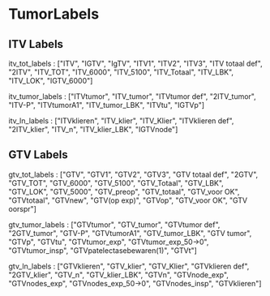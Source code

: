 # TumorLabels

## ITV Labels
itv_tot_labels : ["ITV", "IGTV", "IgTV", "ITV1", "ITV2", "ITV3", "ITV totaal def", "2ITV", "ITV_TOT", "ITV_6000", "ITV_5100", "ITV_Totaal", "ITV_LBK", "ITV_LOK", "IGTV_6000"]

itv_tumor_labels : ["ITVtumor", "ITV_tumor", "ITVtumor def", "2ITV_tumor", "ITV-P", "ITVtumorA1", "ITV_tumor_LBK", "ITVtu", "IGTVp"]

itv_ln_labels : ["ITVklieren", "ITV_klier", "ITV_Klier", "ITVklieren def", "2ITV_klier", "ITV_n", "ITV_klier_LBK", "IGTVnode"]

## GTV Labels
gtv_tot_labels : ["GTV", "GTV1", "GTV2", "GTV3", "GTV totaal def", "2GTV", "GTV_TOT", "GTV_6000", "GTV_5100", "GTV_Totaal", "GTV_LBK", "GTV_LOK", "GTV_5000", "GTV_preop", "GTV_totaal", "GTV_voor OK", "GTVtotaal", "GTVnew", "GTV(op exp)", "GTVop", "GTV_voor OK", "GTV oorspr"]

gtv_tumor_labels : ["GTVtumor", "GTV_tumor", "GTVtumor def", "2GTV_tumor", "GTV-P", "GTVtumorA1", "GTV_tumor_LBK", "GTV tumor", "GTVp", "GTVtu", "GTVtumor_exp", "GTVtumor_exp_50->0", "GTVtumor_insp", "GTVpatelectasebewaren(1)", "GTVt"]

gtv_ln_labels : ["GTVklieren", "GTV_klier", "GTV_Klier", "GTVklieren def", "2GTV_klier", "GTV_n", "GTV_klier_LBK", "GTVn", "GTVnode_exp", "GTVnodes_exp", "GTVnodes_exp_50->0", "GTVnodes_insp", "GTVklieren"]
